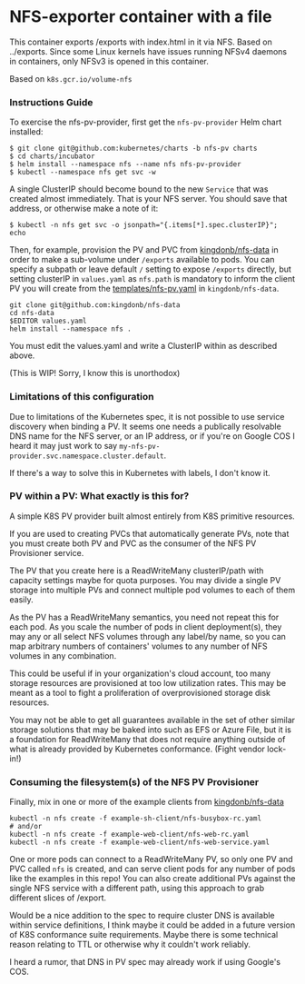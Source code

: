 # NFS-exporter container with a file

This container exports /exports with index.html in it via NFS. Based on
../exports. Since some Linux kernels have issues running NFSv4 daemons in
containers, only NFSv3 is opened in this container.

Based on `k8s.gcr.io/volume-nfs`

### Instructions Guide

To exercise the nfs-pv-provider, first get the `nfs-pv-provider` Helm chart
installed:

```
$ git clone git@github.com:kubernetes/charts -b nfs-pv charts
$ cd charts/incubator
$ helm install --namespace nfs --name nfs nfs-pv-provider
$ kubectl --namespace nfs get svc -w
```

A single ClusterIP should become bound to the new `Service` that was created
almost immediately.   That is your NFS server.  You should save that address,
or otherwise make a note of it:

```
$ kubectl -n nfs get svc -o jsonpath="{.items[*].spec.clusterIP}"; echo
```

Then, for example, provision the PV and PVC from [kingdonb/nfs-data] in order
to make a sub-volume under `/exports` available to pods.  You can specify a
subpath or leave default `/` setting to expose `/exports` directly, but setting
clusterIP in `values.yaml` as `nfs.path` is mandatory to inform the client PV
you will create from the [templates/nfs-pv.yaml] in `kingdonb/nfs-data`.

```
git clone git@github.com:kingdonb/nfs-data
cd nfs-data
$EDITOR values.yaml
helm install --namespace nfs .
```

You must edit the values.yaml and write a ClusterIP within as described above.

(This is WIP!  Sorry, I know this is unorthodox)

### Limitations of this configuration

Due to limitations of the Kubernetes spec, it is not possible to use service
discovery when binding a PV.  It seems one needs a publically resolvable DNS
name for the NFS server, or an IP address, or if you're on Google COS I heard
it may just work to say `my-nfs-pv-provider.svc.namespace.cluster.default`.

If there's a way to solve this in Kubernetes with labels, I don't know it.

### PV within a PV: What exactly is this for?

A simple K8S PV provider built almost entirely from K8S primitive resources.

If you are used to creating PVCs that automatically generate PVs, note that you
must create both PV and PVC as the consumer of the NFS PV Provisioner service.

The PV that you create here is a ReadWriteMany clusterIP/path with capacity
settings maybe for quota purposes.  You may divide a single PV storage into
multiple PVs and connect multiple pod volumes to each of them easily.

As the PV has a ReadWriteMany semantics, you need not repeat this for each pod.
As you scale the number of pods in client deployment(s), they may any or all
select NFS volumes through any label/by name, so you can map arbitrary numbers
of containers' volumes to any number of NFS volumes in any combination.

This could be useful if in your organization's cloud account, too many storage
resources are provisioned at too low utilization rates.  This may be meant as a
tool to fight a proliferation of overprovisioned storage disk resources.

You may not be able to get all guarantees available in the set of other similar
storage solutions that may be baked into such as EFS or Azure File, but it is a
foundation for ReadWriteMany that does not require anything outside of what is
already provided by Kubernetes conformance.  (Fight vendor lock-in!)

### Consuming the filesystem(s) of the NFS PV Provisioner

Finally, mix in one or more of the example clients from [kingdonb/nfs-data]

```
kubectl -n nfs create -f example-sh-client/nfs-busybox-rc.yaml
# and/or
kubectl -n nfs create -f example-web-client/nfs-web-rc.yaml
kubectl -n nfs create -f example-web-client/nfs-web-service.yaml
```

One or more pods can connect to a ReadWriteMany PV, so only one PV and PVC
called `nfs` is created, and can serve client pods for any number of pods like
the examples in this repo!  You can also create additional PVs against the
single NFS service with a different path, using this approach to grab different
slices of /export.

Would be a nice addition to the spec to require cluster DNS is available within
service definitions, I think maybe it could be added in a future version of K8S
conformance suite requirements.  Maybe there is some technical reason relating
to TTL or otherwise why it couldn't work reliably.

I heard a rumor, that DNS in PV spec may already work if using Google's COS.

[kingdonb/nfs-data]: https://github.com/kingdonb/nfs-data
[templates/nfs-pv.yaml]: https://github.com/kingdonb/nfs-data/blob/9e7dc26a643ab8363064b84093e0dd4ef3a48523/templates/nfs-pv.yaml
